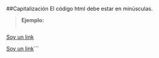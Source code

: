 ##Capitalización
El código html debe estar en minúsculas.

>**Ejemplo:**
>```html
<!-- No recomendado -->
<A HREF="/">Soy un link</A>
<!-- recomendado -->
<a href="/">Soy un link</a>```
